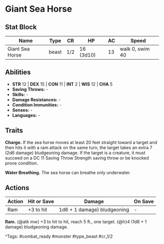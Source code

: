 # Giant Sea Horse

## Stat Block

| Name | Type | CR | HP | AC | Speed |
|------|------|----|----|----|-------|
| Giant Sea Horse | beast | 1/2 | 16 (3d10) | 13 | walk 0, swim 40 |

## Abilities

- **STR** 12 | **DEX** 15 | **CON** 11 | **INT** 2 | **WIS** 12 | **CHA** 5
- **Saving Throws:** -  
- **Skills:** -  
- **Damage Resistances:** -  
- **Condition Immunities:** -  
- **Senses:** -  
- **Languages:** -

## Traits

**Charge.** If the sea horse moves at least 20 feet straight toward a target and then hits it with a ram attack on the same turn, the target takes an extra 7 (2d6 damage) bludgeoning damage. If the target is a creature, it must succeed on a DC 11 Saving Throw Strength saving throw or be knocked prone condition.

**Water Breathing.** The sea horse can breathe only underwater.


## Actions

| Action | Hit or Save | Damage | On Save |
|--------|--------------|--------|----------|
| Ram | +3 to hit | 1d6 + 1 damage) bludgeoning | - |

**Ram.** {@atk mw} +3 to hit to hit, reach 5 ft., one target. {@h}4 (1d6 + 1 damage) bludgeoning damage.


^Tags: #combat_ready #monster #type_beast #cr_1/2